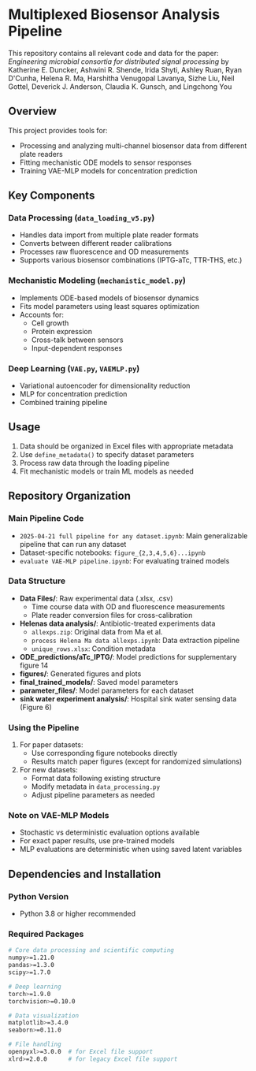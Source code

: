 # Multiplexed Biosensor Analysis Pipeline

This repository contains all relevant code and data for the paper:
*Engineering microbial consortia for distributed signal processing* by Katherine E. Duncker, Ashwini R. Shende, Irida Shyti, Ashley Ruan, Ryan D'Cunha, Helena R. Ma, Harshitha Venugopal Lavanya, Sizhe Liu, Neil Gottel, Deverick J. Anderson, Claudia K. Gunsch, and Lingchong You

## Overview

This project provides tools for:
- Processing and analyzing multi-channel biosensor data from different plate readers
- Fitting mechanistic ODE models to sensor responses 
- Training VAE-MLP models for concentration prediction

## Key Components

### Data Processing (`data_loading_v5.py`)
- Handles data import from multiple plate reader formats
- Converts between different reader calibrations
- Processes raw fluorescence and OD measurements
- Supports various biosensor combinations (IPTG-aTc, TTR-THS, etc.)

### Mechanistic Modeling (`mechanistic_model.py`) 
- Implements ODE-based models of biosensor dynamics
- Fits model parameters using least squares optimization
- Accounts for:
  - Cell growth
  - Protein expression
  - Cross-talk between sensors
  - Input-dependent responses

### Deep Learning (`VAE.py`, `VAEMLP.py`)
- Variational autoencoder for dimensionality reduction
- MLP for concentration prediction
- Combined training pipeline

## Usage

1. Data should be organized in Excel files with appropriate metadata
2. Use `define_metadata()` to specify dataset parameters
3. Process raw data through the loading pipeline
4. Fit mechanistic models or train ML models as needed

## Repository Organization

### Main Pipeline Code
- `2025-04-21 full pipeline for any dataset.ipynb`: Main generalizable pipeline that can run any dataset
- Dataset-specific notebooks: `figure_{2,3,4,5,6}...ipynb`
- `evaluate VAE-MLP pipeline.ipynb`: For evaluating trained models

### Data Structure
- **Data Files/**: Raw experimental data (.xlsx, .csv)
  - Time course data with OD and fluorescence measurements
  - Plate reader conversion files for cross-calibration
- **Helenas data analysis/**: Antibiotic-treated experiments data
  - `allexps.zip`: Original data from Ma et al.
  - `process Helena Ma data allexps.ipynb`: Data extraction pipeline
  - `unique_rows.xlsx`: Condition metadata
- **ODE_predictions/aTc_IPTG/**: Model predictions for supplementary figure 14
- **figures/**: Generated figures and plots
- **final_trained_models/**: Saved model parameters
- **parameter_files/**: Model parameters for each dataset
- **sink water experiment analysis/**: Hospital sink water sensing data (Figure 6)

### Using the Pipeline
1. For paper datasets:
   - Use corresponding figure notebooks directly
   - Results match paper figures (except for randomized simulations)
2. For new datasets:
   - Format data following existing structure
   - Modify metadata in `data_processing.py`
   - Adjust pipeline parameters as needed

### Note on VAE-MLP Models
- Stochastic vs deterministic evaluation options available
- For exact paper results, use pre-trained models
- MLP evaluations are deterministic when using saved latent variables

## Dependencies and Installation

### Python Version
- Python 3.8 or higher recommended

### Required Packages
```bash
# Core data processing and scientific computing
numpy>=1.21.0
pandas>=1.3.0
scipy>=1.7.0

# Deep learning
torch>=1.9.0
torchvision>=0.10.0

# Data visualization
matplotlib>=3.4.0
seaborn>=0.11.0

# File handling
openpyxl>=3.0.0  # for Excel file support
xlrd>=2.0.0      # for legacy Excel file support
```